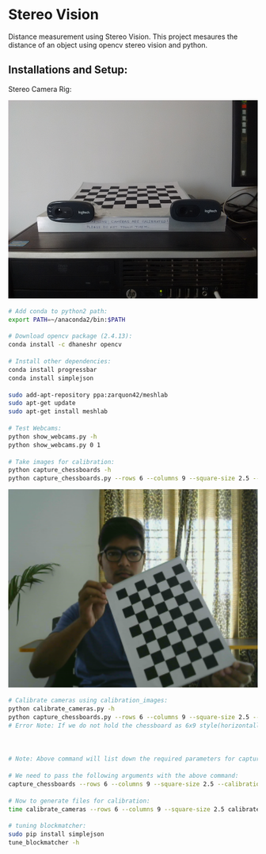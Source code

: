 # Stereo Vision
Distance measurement using Stereo Vision. This project mesaures the distance of an object using opencv stereo vision and python.

## Installations and Setup:
Stereo Camera Rig:
 <p align="center">
  <img src="stereo_rig.jpg" width=600 height=400>
 </p>

 ``` bash
 # Add conda to python2 path:
 export PATH=~/anaconda2/bin:$PATH
 
 # Download opencv package (2.4.13):
 conda install -c dhaneshr opencv  
 
 # Install other dependencies:
 conda install progressbar
 conda install simplejson
 
 sudo add-apt-repository ppa:zarquon42/meshlab
 sudo apt-get update
 sudo apt-get install meshlab

 # Test Webcams:
 python show_webcams.py -h
 python show_webcams.py 0 1
 
 # Take images for calibration:
 python capture_chessboards -h
 python capture_chessboards.py --rows 6 --columns 9 --square-size 2.5 --calibration-folder calibration_files 0 1 50 calibration_images
 ```
 <p align="center">
  <img src="capture_chessboard.png" width=600 height=400>
 </p>
 
 ```bash
 # Calibrate cameras using calibration_images:
 python calibrate_cameras.py -h
 python capture_chessboards.py --rows 6 --columns 9 --square-size 2.5 --calibration-folder calibration_files 0 1 50 calibration_images
 # Error Note: If we do not hold the chessboard as 6x9 style(horizontally) it will not be able to calibrate the vertically captured image
 
 

# Note: Above command will list down the required parameters for capturing the images of chessboard

# We need to pass the following arguments with the above command:
capture_chessboards --rows 6 --columns 9 --square-size 2.5 --calibration-folder calibrated_files 0 1 50 calibrated_images

# Now to generate files for calibration:
time calibrate_cameras --rows 6 --columns 9 --square-size 2.5 calibrated_images/ calibrated_files/

# tuning blockmatcher:
sudo pip install simplejson
tune_blockmatcher -h


```
